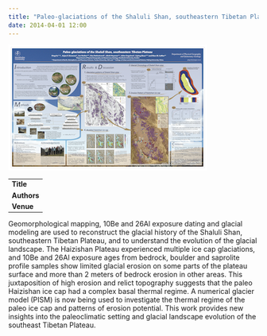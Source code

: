 ```yaml
---
title: "Paleo-glaciations of the Shaluli Shan, southeastern Tibetan Plateau"
date: 2014-04-01 12:00
---
```


![](/img/applications/ping_fu.png)


||
|-
| **Title** | [Paleo-glaciations of the Shaluli Shan, southeastern Tibetan Plateau](http://www.egu.eu/awards-medals/union-osp-award/2013/ping-fu/) |
| **Authors** | [Fu, P.](http://fuping1.blogspot.com) and 7 others |
| **Venue** |  EGU Annual Meeting, Vienna, Austria, April 07-12, 2013  |

Geomorphological mapping, 10Be and 26Al exposure dating and glacial modeling are used to reconstruct the glacial history of the Shaluli Shan, southeastern Tibetan Plateau, and to understand the evolution of the glacial landscape. The Haizishan Plateau experienced multiple ice cap glaciations, and 10Be and 26Al exposure ages from bedrock, boulder and saprolite profile samples show limited glacial erosion on some parts of the plateau surface and more than 2 meters of bedrock erosion in other areas. This juxtaposition of high erosion and relict topography suggests that the paleo Haizishan ice cap had a complex basal thermal regime. A numerical glacier model (PISM) is now being used to investigate the thermal regime of the paleo ice cap and patterns of erosion potential. This work provides new insights into the paleoclimatic setting and glacial landscape evolution of the southeast Tibetan Plateau.

